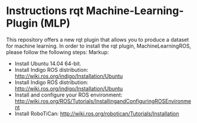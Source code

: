# Instructions rqt Machine-Learning-Plugin (MLP) #
This repository offers a new rqt plugin that allows you to produce a dataset for machine learning.
In order to install the rqt plugin, MachineLearningROS, please follow the following steps:
Markup: 
   * Install Ubuntu 14.04 64-bit.
   * Install Indigo ROS distribution:
     http://wiki.ros.org/indigo/Installation/Ubuntu
   * Install Indigo ROS distribution:
     http://wiki.ros.org/indigo/Installation/Ubuntu
   * Install and configure your ROS environment:
     http://wiki.ros.org/ROS/Tutorials/InstallingandConfiguringROSEnvironment
   * Install RoboTiCan:
     http://wiki.ros.org/robotican/Tutorials/Installation

  

